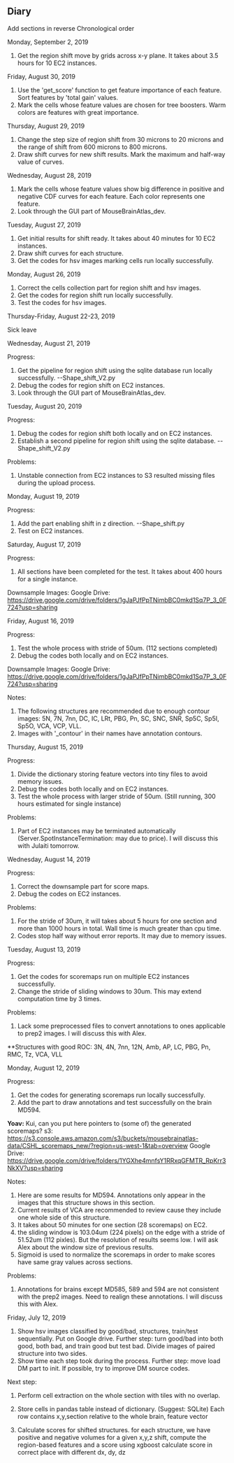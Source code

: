 ## Diary

Add sections in reverse Chronological order

Monday, September 2, 2019
1. Get the region shift move by grids across x-y plane. It takes about 3.5 hours for 10 EC2 instances.

Friday, August 30, 2019
1. Use the 'get_score' function to get feature importance of each feature. Sort features by 'total gain' values.
2. Mark the cells whose feature values are chosen for tree boosters. Warm colors are features with great importance.

Thursday, August 29, 2019
1. Change the step size of region shift from 30 microns to 20 microns and the range of shift from 600 microns to 800 microns.
2. Draw shift curves for new shift results. Mark the maximum and half-way value of curves.


Wednesday, August 28, 2019
1. Mark the cells whose feature values show big difference in positive and negative CDF curves for each feature. Each color represents one feature.
2. Look through the GUI part of MouseBrainAtlas_dev.

Tuesday, August 27, 2019
1. Get initial results for shift ready. It takes about 40 minutes for 10 EC2 instances.
2. Draw shift curves for each structure.
2. Get the codes for hsv images marking cells run locally successfully.

Monday, August 26, 2019
1. Correct the cells collection part for region shift and hsv images.
2. Get the codes for region shift run locally successfully.
3. Test the codes for hsv images.

Thursday-Friday, August 22-23, 2019

Sick leave

Wednesday, August 21, 2019

Progress:
1. Get the pipeline for region shift using the sqlite database run locally successfully. --Shape_shift_V2.py
2. Debug the codes for region shift on EC2 instances.
3. Look through the GUI part of MouseBrainAtlas_dev.

Tuesday, August 20, 2019

Progress:
1. Debug the codes for region shift both locally and on EC2 instances.
2. Establish a second pipeline for region shift using the sqlite database. --Shape_shift_V2.py

Problems:
1. Unstable connection from EC2 instances to S3 resulted missing files during the upload process.

Monday, August 19, 2019

Progress:
1. Add the part enabling shift in z direction. --Shape_shift.py
2. Test on EC2 instances.

Saturday, August 17, 2019

Progress:
1. All sections have been completed for the test. It takes about 400 hours for a single instance.

Downsample Images:
Google Drive: https://drive.google.com/drive/folders/1gJaPJfPpTNimbBC0mkd1Sq7P_3_0F724?usp=sharing

Friday, August 16, 2019

Progress:
1. Test the whole process with stride of 50um. (112 sections completed)
2. Debug the codes both locally and on EC2 instances.

Downsample Images:
Google Drive: https://drive.google.com/drive/folders/1gJaPJfPpTNimbBC0mkd1Sq7P_3_0F724?usp=sharing

Notes: 
1. The following structures are recommended due to enough contour images: 
5N, 7N, 7nn, DC, IC, LRt, PBG, Pn, SC, SNC, SNR, Sp5C, Sp5I, Sp5O, VCA, VCP, VLL.
2. Images with '_contour' in their names have annotation contours.


Thursday, August 15, 2019

Progress:
1. Divide the dictionary storing feature vectors into tiny files to avoid memory issues.
2. Debug the codes both locally and on EC2 instances.
3. Test the whole process with larger stride of 50um. (Still running, 300 hours estimated for single instance)

Problems:
1. Part of EC2 instances may be terminated automatically (Server.SpotInstanceTermination: may due to price). I will discuss this with Julaiti tomorrow.

Wednesday, August 14, 2019

Progress:
1. Correct the downsample part for score maps.
2. Debug the codes on EC2 instances.

Problems:
1. For the stride of 30um, it will takes about 5 hours for one section and more than 1000 hours in total.
Wall time is much greater than cpu time.
2. Codes stop half way without error reports. It may due to memory issues.

Tuesday, August 13, 2019

Progress:
1. Get the codes for scoremaps run on multiple EC2 instances successfully.
2. Change the stride of sliding windows to 30um. This may extend computation time by 3 times.

Problems:
1. Lack some preprocessed files to convert annotations to ones applicable to prep2 images. I will discuss this with Alex.

**Structures with good ROC: 3N, 4N, 7nn, 12N, Amb, AP, LC, PBG, Pn, RMC, Tz, VCA, VLL

Monday, August 12, 2019

Progress:
1. Get the codes for generating scoremaps run locally successfully.
2. Add the part to draw annotations and test successfully on the brain MD594.

**Yoav:** Kui, can you put here pointers to (some of) the generated scoremaps?
s3: https://s3.console.aws.amazon.com/s3/buckets/mousebrainatlas-data/CSHL_scoremaps_new/?region=us-west-1&tab=overview
Google Drive: https://drive.google.com/drive/folders/1YGXhe4mnfsY1RRxqGFMTR_RpKrr3NkXV?usp=sharing

Notes: 
1. Here are some results for MD594. Annotations only appear in the images that this structure shows in this section.
2. Current results of VCA are recommended to review cause they include one whole side of this structure.
3. It takes about 50 minutes for one section (28 scoremaps) on EC2. 
4. the sliding window is 103.04um (224 pixels) on the edge with a stride of 51.52um (112 pixles). But the resolution of results seems low. I will ask Alex about the window size of previous results.
5. Sigmoid is used to normalize the scoremaps in order to make scores have same gray values across sections. 


Problems:
1. Annotations for brains except MD585, 589 and 594 are not consistent with the prep2 images. 
Need to realign these annotations. I will discuss this with Alex.


Friday, July 12, 2019

1. Show hsv images classified by good/bad, structures, train/test sequentially. Put on Google drive.
Further step: turn good/bad into both good, both bad, and train good but test bad. Divide images of paired structure into two sides.
2. Show time each step took during the process.
Further step: move load DM part to init. If possible, try to improve DM source codes.

Next step:
1. Perform cell extraction on the whole section with tiles with no overlap. 
2. Store cells in pandas table instead of dictionary. (Suggest: SQLite)
Each row contains x,y,section relative to the whole brain, feature vector

3. Calculate scores for shifted structures.
for each structure, we have positive and negative volumes 
for a given x,y,z shift, compute the region-based features and a score using xgboost
calculate score in correct place with different dx, dy, dz
